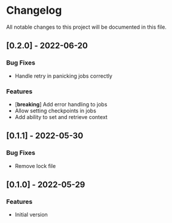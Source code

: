 # Changelog

All notable changes to this project will be documented in this file.

## [0.2.0] - 2022-06-20

### Bug Fixes

- Handle retry in panicking jobs correctly

### Features

- [**breaking**] Add error handling to jobs
- Allow setting checkpoints in jobs
- Add ability to set and retrieve context

## [0.1.1] - 2022-05-30

### Bug Fixes

- Remove lock file

## [0.1.0] - 2022-05-29

### Features

- Initial version

<!-- generated by git-cliff -->
